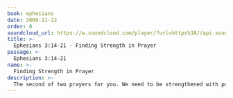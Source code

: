 ```yaml
---
book: ephesians
date: 2008-11-22
order: 0
soundcloud_url: https://w.soundcloud.com/player/?url=https%3A//api.soundcloud.com/tracks/
title: >-
  Ephesians 3:14-21 - Finding Strength in Prayer
passage: >-
  Ephesians 3:14-21
name: >-
  Finding Strength in Prayer
description: >-
  The second of two prayers for you. We need to be strengthened with power in the inner being through God's Spirit.
---
```


